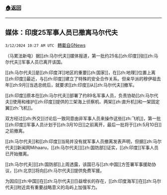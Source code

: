 ###  [:house:返回](README.md)
---


## 媒体：印度25军事人员已撤离马尔代夫
`3/12/2024 10:27 AM UTC ` [轉載自GNews](https://gnews.org/articles/2387364)

（马累法新电）据[[zh:马尔代夫]]媒体报道，第一批约25名[[zh:印度]]驻[[zh:马尔代夫]]军事人员已离开该国。

[[zh:马尔代夫]]是[[zh:印度洋]]地区的重要[[zh:国家]]，在[[zh:地理]]位置上离[[zh:印度]]最近，与[[zh:印度]]建立了特殊的安全合作关系。但亲华派的穆伊祖去年[[zh:9月]]当选总统后，就要求[[zh:印度]]从[[zh:马尔代夫]]撤军。

[[zh:印度]]原本在[[zh:马尔代夫]]部署了约89名军事人员，负责协助[[zh:马尔代夫]]使用和维护[[zh:印度]]提供的三架海上侦察机、两架[[zh:直升机]]和一架固定翼[[zh:飞机]]。

双方经过[[zh:外交]]讨论后一致同意由非军事人员来操作这些[[zh:飞机]]，第一批[[zh:印度]]军事人员计划于[[zh:3月10日]]之前离开，最后一批将于[[zh:5月10日]]之前撤离。

[[zh:马尔代夫]]和[[zh:印度]]当局并没有就军事人员撤离发表声明，但据[[zh:马尔代夫]]新闻网Mihaaru，[[zh:马尔代夫]][[zh:国防部]]证实，[[zh:印度]]军事人员已开始撤离。

[[zh:马尔代夫]][[zh:国防部]]上周透露，该国已与[[zh:中国]]方签署军事援助协议，[[zh:北京]]将向[[zh:马尔代夫]]提供免费军援。

为因应[[zh:中国]]在[[zh:马尔代夫]]日益增长的存在，[[zh:印度海军]]在[[zh:马尔代夫]]附近具有重要战略意义的岛屿上加强军力。
